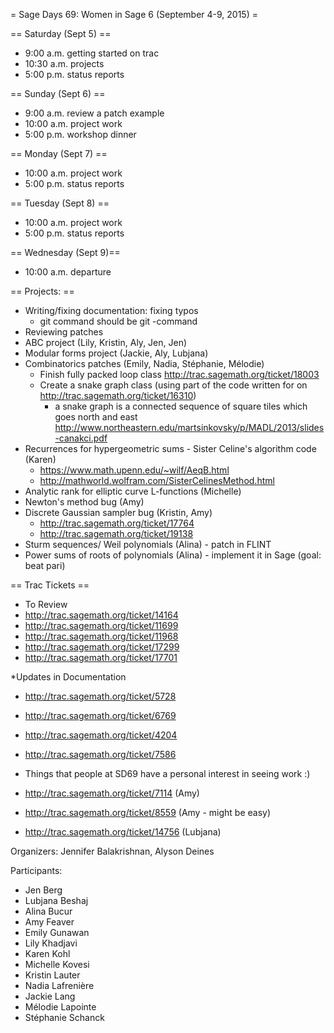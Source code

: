 = Sage Days 69: Women in Sage 6 (September 4-9, 2015) =

== Saturday (Sept 5) ==
 * 9:00 a.m. getting started on trac
 * 10:30 a.m. projects
 * 5:00 p.m. status reports 

== Sunday (Sept 6) ==
 * 9:00 a.m. review a patch example
 * 10:00 a.m. project work
 * 5:00 p.m. workshop dinner

== Monday (Sept 7) ==
 * 10:00 a.m. project work
 * 5:00 p.m. status reports

== Tuesday (Sept 8) ==
 * 10:00 a.m. project work
 * 5:00 p.m. status reports

== Wednesday (Sept 9)== 
 * 10:00 a.m. departure


== Projects: ==
 * Writing/fixing documentation: fixing typos 
    * git command should be git -command
 * Reviewing patches
 * ABC project (Lily, Kristin, Aly, Jen, Jen)
 * Modular forms project (Jackie, Aly, Lubjana)
 * Combinatorics patches (Emily, Nadia, Stéphanie, Mélodie)
   * Finish fully packed loop class http://trac.sagemath.org/ticket/18003
   * Create a snake graph class (using part of the code written for on http://trac.sagemath.org/ticket/16310)
      * a snake graph is a connected sequence of square tiles which goes north and east http://www.northeastern.edu/martsinkovsky/p/MADL/2013/slides-canakci.pdf
 * Recurrences for hypergeometric sums - Sister Celine's algorithm code (Karen)
   * https://www.math.upenn.edu/~wilf/AeqB.html
   * http://mathworld.wolfram.com/SisterCelinesMethod.html
 * Analytic rank for elliptic curve L-functions (Michelle)
 * Newton's method bug (Amy)
 * Discrete Gaussian sampler bug (Kristin, Amy)
    * http://trac.sagemath.org/ticket/17764
    * http://trac.sagemath.org/ticket/19138
 * Sturm sequences/ Weil polynomials (Alina) - patch in FLINT
 * Power sums of roots of polynomials (Alina) - implement it in Sage (goal: beat pari)

== Trac Tickets ==
 * To Review
  * http://trac.sagemath.org/ticket/14164
  * http://trac.sagemath.org/ticket/11699
  * http://trac.sagemath.org/ticket/11968
  * http://trac.sagemath.org/ticket/17299
  * http://trac.sagemath.org/ticket/17701

 *Updates in Documentation
  * http://trac.sagemath.org/ticket/5728
  * http://trac.sagemath.org/ticket/6769
  * http://trac.sagemath.org/ticket/4204
  * http://trac.sagemath.org/ticket/7586

 * Things that people at SD69 have a personal interest in seeing work :)
  * http://trac.sagemath.org/ticket/7114 (Amy)
  * http://trac.sagemath.org/ticket/8559 (Amy - might be easy)
  * http://trac.sagemath.org/ticket/14756 (Lubjana)



Organizers: Jennifer Balakrishnan, Alyson Deines

Participants:

 * Jen Berg
 * Lubjana Beshaj
 * Alina Bucur
 * Amy Feaver
 * Emily Gunawan
 * Lily Khadjavi
 * Karen Kohl
 * Michelle Kovesi
 * Kristin Lauter
 * Nadia Lafrenière
 * Jackie Lang
 * Mélodie Lapointe
 * Stéphanie Schanck
